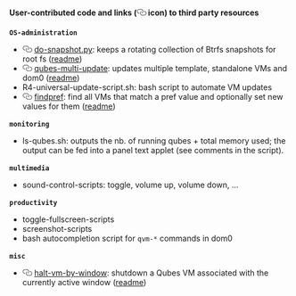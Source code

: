#### User-contributed code and links (![](/_res/l.png) icon) to third party resources ####

**`OS-administration`**
- ![](/_res/l.png) [do-snapshot.py](https://github.com/tasket/Qubes-scripts/blob/master/do-snapshot.py): keeps a rotating collection of Btrfs snapshots for root fs ([readme](https://github.com/tasket/Qubes-scripts#do-snapshotpy))
- ![](/_res/l.png) [qubes-multi-update](https://github.com/tasket/Qubes-scripts/blob/master/qubes-multi-update): updates multiple template, standalone VMs and dom0 ([readme](https://github.com/tasket/Qubes-scripts#qubes-multi-update))
- R4-universal-update-script.sh: bash script to automate VM updates
- ![](/_res/l.png) [findpref](https://github.com/tasket/Qubes-scripts/blob/master/findpref): find all VMs that match a pref value and optionally set new values for them ([readme](https://github.com/tasket/Qubes-scripts#findpref))

**`monitoring`**
- ls-qubes.sh: outputs the nb. of running qubes + total memory used; the output can be fed into a panel text applet (see comments in the script).

**`multimedia`**
- sound-control-scripts: toggle, volume up, volume down, ...

**`productivity`**
- toggle-fullscreen-scripts
- screenshot-scripts
- bash autocompletion script for `qvm-*` commands in dom0

**`misc`**
- ![](/_res/l.png) [halt-vm-by-window](https://github.com/tasket/Qubes-scripts/blob/master/halt-vm-by-window): shutdown a Qubes VM associated with the currently active window ([readme](https://github.com/tasket/Qubes-scripts#halt-vm-by-window))

